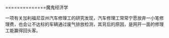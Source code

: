 ==============魔鬼经济学

一项有关加利福尼亚州汽车修理工的研究发现，汽车修理工常常宁愿放弃一小笔修理费，也会让不达标的车辆通过废气排放检测，其背后的原因，是网开一面的修理工能赢得回头客。